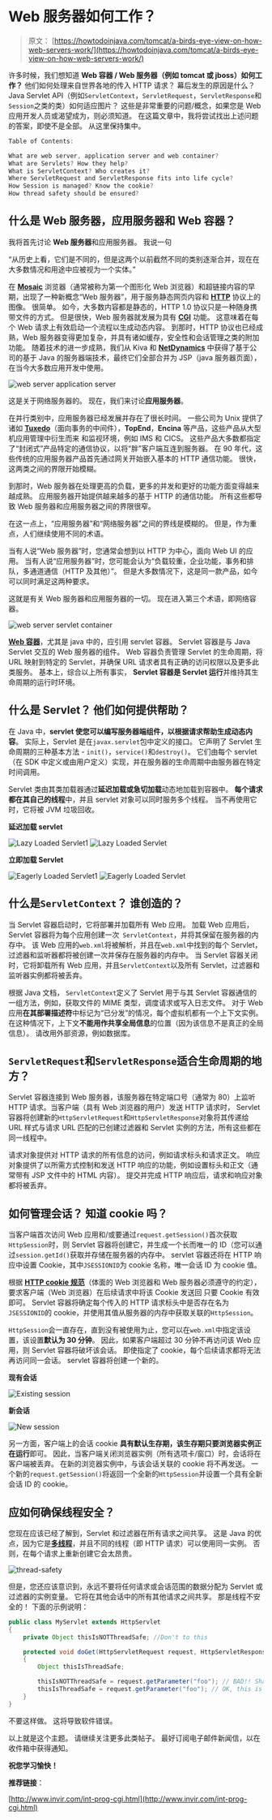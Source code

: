 # Web 服务器如何工作？

> 原文： [https://howtodoinjava.com/tomcat/a-birds-eye-view-on-how-web-servers-work/](https://howtodoinjava.com/tomcat/a-birds-eye-view-on-how-web-servers-work/)

许多时候，我们想知道 **Web 容器 / Web 服务器（例如 tomcat 或 jboss）如何工作？** 他们如何处理来自世界各地的传入 HTTP 请求？ 幕后发生的原因是什么？ Java Servlet API（例如`ServletContext`，`ServletRequest`，`ServletResponse`和`Session`之类的类）如何适应图片？ 这些是非常重要的问题/概念，如果您是 Web 应用开发人员或渴望成为，则必须知道。 在这篇文章中，我将尝试找出上述问题的答案，即使不是全部。 从这里保持集中。

```java
Table of Contents:

What are web server, application server and web container?
What are Servlets? How they help?
What is ServletContext? Who creates it?
Where ServletRequest and ServletResponse fits into life cycle?
How Session is managed? Know the cookie?
How thread safety should be ensured?
```

## 什么是 Web 服务器，应用服务器和 Web 容器？

我将首先讨论 **Web 服务器**和应用服务器。 我说一句

“从历史上看，它们是不同的，但是这两个以前截然不同的类别逐渐合并，现在在大多数情况和用途中应被视为一个实体。”

在 [**Mosaic**](https://en.wikipedia.org/wiki/Mosaic_%28web_browser%29 "Mosaic") 浏览器（通常被称为第一个图形化 Web 浏览器）和超链接内容的早期，出现了一种新概念“Web 服务器”，用于服务静态网页内容和 [**HTTP**](https://en.wikipedia.org/wiki/Hypertext_Transfer_Protocol "http") 协议上的图像。 很简单。 如今，大多数内容都是静态的，HTTP 1.0 协议只是一种随身携带文件的方式。 但是很快，Web 服务器就发展为具有 [**CGI**](http://www.invir.com/int-prog-cgi.html "cgi") 功能。 这意味着在每个 Web 请求上有效启动一个流程以生成动态内容。 到那时，HTTP 协议也已经成熟，Web 服务器变得更加复杂，并具有诸如缓存，安全性和会话管理之类的附加功能。 随着技术的进一步成熟，我们从 Kiva 和 [**NetDynamics**](https://en.wikipedia.org/wiki/NetDynamics_Application_Server) 中获得了基于公司的基于 Java 的服务器端技术，最终它们全部合并为 JSP（java 服务器页面）， 在当今大多数应用开发中使用。

![web server application server](img/05bc1ad5a4f3b2a157a34589c114d54b.png)

这是关于网络服务器的。 现在，我们来讨论**应用服务器**。

在并行类别中，应用服务器已经发展并存在了很长时间。 一些公司为 Unix 提供了诸如 [**Tuxedo**](https://en.wikipedia.org/wiki/Tuxedo_%28software%29 "Tuxedo")（面向事务的中间件），**TopEnd**，**Encina** 等产品，这些产品从大型机应用管理中衍生而来 和监视环境，例如 IMS 和 CICS。 这些产品大多数都指定了“封闭式”产品特定的通信协议，以将“胖”客户端互连到服务器。 在 90 年代，这些传统的应用服务器产品首先通过网关开始嵌入基本的 HTTP 通信功能。 很快，这两类之间的界限开始模糊。

到那时，Web 服务器在处理更高的负载，更多的并发和更好的功能方面变得越来越成熟。 应用服务器开始提供越来越多的基于 HTTP 的通信功能。 所有这些都导致 Web 服务器和应用服务器之间的界限很窄。

在这一点上，“应用服务器”和“网络服务器”之间的界线是模糊的。 但是，作为重点，人们继续使用不同的术语。

当有人说“Web 服务器”时，您通常会想到以 HTTP 为中心，面向 Web UI 的应用。 当有人说“应用服务器”时，您可能会认为“负载较重，企业功能，事务和排队，多通道通信（HTTP 及其他）”。 但是大多数情况下，这是同一款产品，如今可以同时满足这两种要求。

这就是有关 Web 服务器和应用服务器的一切。 现在进入第三个术语，即网络容器。

![web server servlet container](img/c1f4d661c48b66f7c54aff95ede27403.png)

[**Web 容器**](https://en.wikipedia.org/wiki/Web_container)，尤其是 java 中的，应引用 servlet 容器。 Servlet 容器是与 Java Servlet 交互的 Web 服务器的组件。 Web 容器负责管理 Servlet 的生命周期，将 URL 映射到特定的 Servlet，并确保 URL 请求者具有正确的访问权限以及更多此类服务。 基本上，综合以上所有事实， **Servlet 容器是 Servlet 运行**并维持其生命周期的运行时环境。

## 什么是 Servlet？ 他们如何提供帮助？

在 Java 中，**servlet 使您可以编写服务器端组件，以根据请求帮助生成动态内容**。 实际上，Servlet 是在`javax.servlet`包中定义的接口。 它声明了 Servlet 生命周期的三种基本方法 - `init()`，`service()`和`destroy()`。 它们由每个 servlet（在 SDK 中定义或由用户定义）实现，并在服务器的生命周期中由服务器在特定时间调用。

Servlet 类由其类加载器通过**延迟加载或急切加载**动态地加载到容器中。 **每个请求都在其自己的线程**中，并且 servlet 对象可以同时服务多个线程。 当不再使用它时，它将被 JVM 垃圾回收。

**延迟加载 servlet**

![Lazy Loaded Servlet1](img/294ebfd4eeedec550a38116f4ed20cc6.png) ![Lazy Loaded Servlet](img/b0891aedc26651fe3a65387f03d81a7f.png)

**立即加载 Servlet**

![Eagerly Loaded Servlet1](img/e917129361e32f00d214586083a50705.png) ![Eagerly Loaded Servlet](img/e034256511cf921b395c7f9f60892c0a.png)

## 什么是`ServletContext`？ 谁创造的？

当 Servlet 容器启动时，它将部署并加载所有 Web 应用。 加载 Web 应用后，Servlet 容器将为每个应用创建一次` ServletContext`，并将其保留在服务器的内存中。 该 Web 应用的`web.xml`将被解析，并且在`web.xml`中找到的每个 Servlet，过滤器和监听器都将被创建一次并保存在服务器的内存中。 当 Servlet 容器关闭时，它将卸载所有 Web 应用，并且`ServletContext`以及所有 Servlet，过滤器和监听器实例都将被丢弃。

根据 Java 文档， `ServletContext`定义了 Servlet 用于与其 Servlet 容器通信的一组方法，例如，获取文件的 MIME 类型，调度请求或写入日志文件。 对于 Web 应用**在其部署描述符**中标记为“已分发”的情况，每个虚拟机都有一个上下文实例。 在这种情况下，上下文**不能用作共享全局信息**的位置（因为该信息不是真正的全局信息）。 请改用外部资源，例如数据库。

## `ServletRequest`和`ServletResponse`适合生命周期的地方？

Servlet 容器连接到 Web 服务器，该服务器在特定端口号（通常为 80）上监听 HTTP 请求。当客户端（具有 Web 浏览器的用户）发送 HTTP 请求时， Servlet 容器将创建新的`HttpServletRequest`和`HttpServletResponse`对象将其传递给 URL 样式与请求 URL 匹配的已创建过滤器和 Servlet 实例的方法，所有这些都在同一线程中。

请求对象提供对 HTTP 请求的所有信息的访问，例如请求标头和请求正文。 响应对象提供了以所需方式控制和发送 HTTP 响应的功能，例如设置标头和正文（通常带有 JSP 文件中的 HTML 内容）。 提交并完成 HTTP 响应后，请求和响应对象都将被丢弃。

## 如何管理会话？ 知道 cookie 吗？

当客户端首次访问 Web 应用和/或要通过`request.getSession()`首次获取`HttpSession`时，则 Servlet 容器将创建它，并生成一个长而唯一的 ID（您可以通过`session.getId()`获取并存储在服务器的内存中。 servlet 容器还将在 HTTP 响应中设置 Cookie，其中`JSESSIONID`为 cookie 名称，唯一会话 ID 为 cookie 值。

根据 [**HTTP cookie 规范**](http://www.faqs.org/rfcs/rfc2965.html "http cookie")（体面的 Web 浏览器和 Web 服务器必须遵守的约定），要求客户端（Web 浏览器）在后续请求中将该 Cookie 发送回 只要 Cookie 有效即可。 Servlet 容器将确定每个传入的 HTTP 请求标头中是否存在名为`JSESSIONID`的 cookie，并使用其值从服务器的内存中获取关联的`HttpSession`。

`HttpSession`会一直存在，直到没有被使用为止，您可以在`web.xml`中指定该设置，该设置**默认为 30 分钟**。 因此，如果客户端超过 30 分钟不再访问该 Web 应用，则 Servlet 容器将破坏该会话。 即使指定了 cookie，每个后续请求都将无法再访问同一会话。 servlet 容器将创建一个新的。

**现有会话**

![Existing session](img/eebebe071bfa031d68b8a87406250efd.png)

**新会话**

![New session](img/adf2d37562aa73ff0230458f2450106e.png)

另一方面，客户端上的会话 cookie **具有默认生存期，该生存期只要浏览器实例正在运行**即可。 因此，当客户端关闭浏览器实例（所有选项卡/窗口）时，会话将在客户端被丢弃。 在新的浏览器实例中，与该会话关联的 cookie 将不再发送。 一个新的`request.getSession()`将返回一个全新的`HttpSession`并设置一个具有全新会话 ID 的 cookie。

## 应如何确保线程安全？

您现在应该已经了解到，Servlet 和过滤器在所有请求之间共享。 这是 Java 的优点，因为它是[**多线程**](//howtodoinjava.com/category/java/multi-threading/ "multi-threading")，并且不同的线程（即 HTTP 请求）可以使用同一实例。 否则，在每个请求上重新创建它会太昂贵。

![thread-safety](img/f3fdaad0cb730dedd690a45f7d2bb4c7.png)

但是，您还应该意识到，永远不要将任何请求或会话范围的数据分配为 Servlet 或过滤器的实例变量。 它将在其他会话中的所有其他请求之间共享。 那是线程不安全的！ 下面的示例说明：

```java
public class MyServlet extends HttpServlet
{
	private Object thisIsNOTThreadSafe; //Don't to this

	protected void doGet(HttpServletRequest request, HttpServletResponse response) throws ServletException, IOException
	{
		Object thisIsThreadSafe;

		thisIsNOTThreadSafe = request.getParameter("foo"); // BAD!! Shared among all requests!
		thisIsThreadSafe = request.getParameter("foo"); // OK, this is thread safe.
	}
}

```

不要这样做。 这将导致软件错误。

以上就是这个主题。 请继续关注更多此类帖子。 最好订阅电子邮件新闻信，以在收件箱中获得通知。

**祝您学习愉快！**

**推荐链接**：

[http://www.invir.com/int-prog-cgi.html](http://www.invir.com/int-prog-cgi.html)